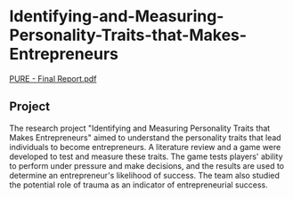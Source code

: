 # Identifying-and-Measuring-Personality-Traits-that-Makes-Entrepreneurs
[PURE - Final Report.pdf](https://github.com/ege7/Identifying-and-Measuring-Personality-Traits-that-Makes-Entrepreneurs/files/10346206/PURE.-.Final.Report.pdf)

## Project
The research project "Identifying and Measuring Personality Traits that Makes Entrepreneurs" aimed to understand the personality traits that lead individuals to become entrepreneurs. A literature review and a game were developed to test and measure these traits. The game tests players' ability to perform under pressure and make decisions, and the results are used to determine an entrepreneur's likelihood of success. The team also studied the potential role of trauma as an indicator of entrepreneurial success.
